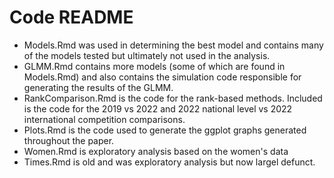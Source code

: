 # Code README
- Models.Rmd was used in determining the best model and contains many of the models
tested but ultimately not used in the analysis. 
- GLMM.Rmd contains more models (some of which are found in Models.Rmd) and also 
contains the simulation code responsible for generating the results of the GLMM.
- RankComparison.Rmd is the code for the rank-based methods.  Included is the
code for the 2019 vs 2022 and 2022 national level vs 2022 international competition
comparisons.
- Plots.Rmd is the code used to generate the ggplot graphs generated throughout 
the paper.
- Women.Rmd is exploratory analysis based on the women's data
- Times.Rmd is old and was exploratory analysis but now largel defunct.